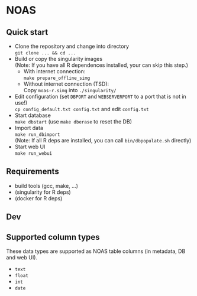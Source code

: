 
# NOAS 

## Quick start

  * Clone the repository and change into directory  
     `git clone ... && cd ...`
  * Build or copy the singularity images  
    (Note: If you have all R dependences installed, your can
     skip this step.)
    * With internet connection:  
      `make prepare_offline_simg`
    * Without internet connection (TSD):  
      Copy `moas-r.simg` into `./singularity/`
  * Edit configuration 
    (set `DBPORT` and `WEBSERVERPORT` to a port that is not in use!)  
     `cp config_default.txt config.txt` and edit `config.txt`
  * Start database  
    `make dbstart` (use `make dberase` to reset the DB)
  * Import data  
    `make run_dbimport`  
    (Note: If all  R deps are installed, you can call `bin/dbpopulate.sh` directly)
  * Start web UI  
    `make run_webui`

## Requirements
  * build tools (gcc, make, ...)
  * (singularity for R deps)
  * (docker for R deps)

## Dev

## Supported column types 

These data types are supported as NOAS table columns (in metadata, DB and web UI).

  * `text`
  * `float`
  * `int`
  * `date`